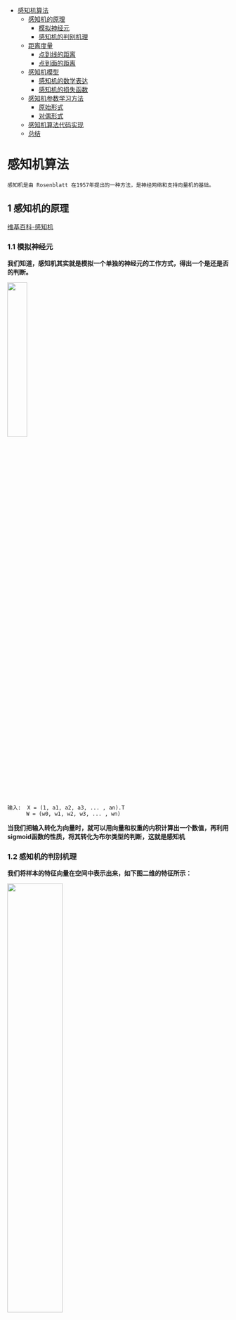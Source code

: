   * [感知机算法](https://github.com/sfonly/Machine_Learning/tree/master/Theory/Perceptron#感知机算法)
    * [感知机的原理](https://github.com/sfonly/Machine_Learning/tree/master/Theory/Perceptron#1感知机的原理)
      * [模拟神经元](https://github.com/sfonly/Machine_Learning/tree/master/Theory/Perceptron#11模拟神经元)
      * [感知机的判别机理](https://github.com/sfonly/Machine_Learning/tree/master/Theory/Perceptron#12感知机的判别机理)
    * [距离度量](https://github.com/sfonly/Machine_Learning/tree/master/Theory/Perceptron#2距离度量)
      * [点到线的距离](https://github.com/sfonly/Machine_Learning/tree/master/Theory/Perceptron#21点到线的距离)
      * [点到面的距离](https://github.com/sfonly/Machine_Learning/tree/master/Theory/Perceptron#22点到面的距离)
    * [感知机模型](https://github.com/sfonly/Machine_Learning/tree/master/Theory/Perceptron#3感知机模型)
      * [感知机的数学表达](https://github.com/sfonly/Machine_Learning/tree/master/Theory/Perceptron#31感知机的数学表达)
      * [感知机的损失函数](https://github.com/sfonly/Machine_Learning/tree/master/Theory/Perceptron#32感知机的损失函数)
    * [感知机参数学习方法](https://github.com/sfonly/Machine_Learning/tree/master/Theory/Perceptron#4感知机参数学习方法)
      * [原始形式](https://github.com/sfonly/Machine_Learning/tree/master/Theory/Perceptron#41原始形式)
      * [对偶形式](https://github.com/sfonly/Machine_Learning/tree/master/Theory/Perceptron#42对偶形式)
    * [感知机算法代码实现](https://github.com/sfonly/Machine_Learning/tree/master/Theory/Perceptron#5感知机算法代码实现)
    * [总结](https://github.com/sfonly/Machine_Learning/tree/master/Theory/Perceptron#6总结)

    
# 感知机算法       
    感知机是由 Rosenblatt 在1957年提出的一种方法，是神经网络和支持向量机的基础。

## 1 感知机的原理

[维基百科-感知机](https://zh.wikipedia.org/zh-hans/感知器)  

### 1.1 模拟神经元

  **我们知道，感知机其实就是模拟一个单独的神经元的工作方式，得出一个是还是否的判断。**
  
  <img src="https://github.com/sfonly/Machine_Learning/blob/master/img_folder/Theory/Perceptron/感知机模型.png" width = 30% height = 30% />
  
    输入:  X = (1, a1, a2, a3, ... , an).T 
          W = (w0, w1, w2, w3, ... , wn)
          
  **当我们把输入转化为向量时，就可以用向量和权重的内积计算出一个数值，再利用sigmoid函数的性质，将其转化为布尔类型的判断，这就是感知机**

### 1.2 感知机的判别机理

  **我们将样本的特征向量在空间中表示出来，如下图二维的特征所示：**
  
<img src="https://github.com/sfonly/Machine_Learning/blob/master/img_folder/Theory/Perceptron/点线面.png" width = 50% height = 50% />

  **在上图的问题中，感知机就是那一条线，我们要找的就说能够将问题分开的这这条‘线’**

    感知机是一种线性模型，一般用于二分类，其输入是实例的特征向量，输出的是事例的类别label，分别是 +1 和 -1，属于判别模型的一种。  
    通常而言，我们认为可以通过一条线将二维空间中的点（数据）分为两边，即两个类别
    如果上升到三维、甚至更高维的空间中，能够将其分开的面，即为 “超平面”
    注意：如果是非线性可分的模型，则可能没有超平面！

## 2 距离度量
  
  **那么，如何寻找这个超平面呢？**  
  **大师们的想法是：**  
  
    在空间中，分别计算+1和-1的点到超平面的距离。  
    被这个超平面正确分类的点的距离记为0  
    然后，将所有被这个超平面错分的点的距离相加，记为这个超平面的误差  
    如果，所有的点都被正确分类，那么这个误差就应该为0
    如果，有没有被正确分类的点，那么就让这个误差尽量的小
    
  **这样，就把一个人类理想的模式识别的问题，转化为了几何数学的问题。**   
  **从一个人类直觉的模型，转化为了数学公式，多么天才的想法！**  
  
### 2.1 点到线的距离

公式中的直线方程为 Ax+By+C=0，P点的坐标为(x0,y0)

<img src="https://github.com/sfonly/Machine_Learning/blob/master/img_folder/Theory/Perceptron/点到直线距离公式.png" width = 20% height = 20% />
    
### 2.2 点到面的距离
假设超平面是 h=w⋅x+b，其中 w=(w0,w1,...wm), x=(x0,x1,...xm)，样本点 x′ 到超平面的距离如下：

<img src="https://github.com/sfonly/Machine_Learning/blob/master/img_folder/Theory/Perceptron/点到平面.png" width = 20% height = 20% />

## 3 感知机模型
### 3.1 感知机的数学表达

<img src="https://github.com/sfonly/Machine_Learning/blob/master/img_folder/Theory/Perceptron/点到超平面.png" width = 40% height = 40% />

<img src="https://github.com/sfonly/Machine_Learning/blob/master/img_folder/Theory/Perceptron/感知机定义公式.png" width = 30% height = 30% />

### 3.2感知机的损失函数

在感知机中，我们定义：  
    
    1. 对于任意一个样本点（xi,yi）,我们可以通过其距离公式计算器误差
    2. 如果 w*xi+b>0, 则记 yi = +1
    3. 如果 w*xi+b<0, 则记 yi = -1
    4. 所以，我们只需要保证 yi*(w*xi+b)>0 ,则是样本被正确分类
    5. 而被错误分类的情况是： yi*(w*xi+b)<0

**因此，在感知机中，我们可以定义损失函数为：** 

<img src="https://github.com/sfonly/Machine_Learning/blob/master/img_folder/Theory/Perceptron/损失函数.png" width = 30% height = 30% />


## 4 感知机参数学习方法
  感知机学习的过程，既是参数 W 和 b 优化的过程，通过将损失函数极小化，得到最优的参数，从而的出感知机的参数模型。

**目标函数如下：** 

<img src="https://github.com/sfonly/Machine_Learning/blob/master/img_folder/Theory/Perceptron/损失函数.png" width = 30% height = 30% />

    在实际应用中，一般不会采用批量梯度下降算法，因为批量梯度下降算法需要每次带入所有的样本
    而在感知机中，被正确分类的样本不会对参数有影响，只有错分样本才能参与模型优化
    因此，我们通常会采用随机梯度下降，每次随机选择一个样本点进行参数优化，这样可以极大的提升算法运行效率

### 4.1 原始形式
**伪代码如下:**

```python
input:  TrainingData: {(x0,y0),(x1,y1), ...,(xn,yn)} # xi为特征向量， y= +1 or -1
        learning_step:  0<lr<1  # 学习速率
        max_iter:  n # 最大迭代次数
output：w,b
        f(x)=sign(wx+b)
class Train:
  1. 赋初始值 w0, b0
  2. 选择迭代的样本点 (xi, yi)
  3. if yi*(w*xi+b)<0:
       更新 w, b:
          w = w + lr*yi*xi
          b = b + lr*yi
  4. 如果，已经达到最大迭代次数，或者样本中点都被分对，则停止
     否则，回到 2 继续循环
```

### 4.2 对偶形式

原始-对偶问题，是基于凸优化的思想，最小二乘、线性规划等都是凸优化问题  
[维基百科-凸优化](https://zh.wikipedia.org/wiki/凸優化)

    关于对偶，可以简单理解为，将原始问题在某个可行域上，转化为一个等价的对偶问题，从而更加方便的得出答案

**根据 w 和 b 的梯度更新公式有：**

<img src="https://latex.codecogs.com/gif.latex?w&space;=&space;w&space;&plus;&space;\eta&space;y_{i}&space;x_{i}" title="w = w + \eta y_{i} x_{i}" />  

<img src="https://latex.codecogs.com/gif.latex?b&space;=&space;b&space;&plus;&space;\eta&space;y_{i}" title="b = b + \eta y_{i}" />

**在 n 次迭代后，被错分的点(xi, yi)属于M数据集，那么 w 和 b 的梯度下降公式应该为：**

<img src="https://latex.codecogs.com/gif.latex?w&space;=&space;w&space;&plus;&space;\sum_{{x_{i}}&space;\in&space;M}&space;{}&space;\eta&space;{x_{i}}&space;{y_{i}}" title="w = w + \sum_{{x_{i}} \in M} {} \eta {x_{i}} {y_{i}}" />

<img src="https://latex.codecogs.com/gif.latex?b&space;=&space;b&space;&plus;&space;\sum_{{x_{i}}&space;\in&space;M}&space;{}&space;\eta&space;{y_{i}}" title="b = b + \sum_{{x_{i}} \in M} {} \eta {y_{i}}" />

**如果初始设置的 w 和 b 为 0，总的迭代次数是 n 次，那么，我们可以将 w 和 b 的梯度下降公式进行如下变换，整理成其对偶形式：**

<img src="https://latex.codecogs.com/gif.latex?w&space;=&space;w&space;&plus;&space;\sum_{{x_{i}}&space;\in&space;M}&space;{}&space;\eta&space;y_{i}&space;x_{i}&space;=&space;\sum_{i=1}^{n}&space;[(n_{i}\eta&space;)y_{i}&space;x_{i}]" title="w = w + \sum_{{x_{i}} \in M} {} \eta y_{i} x_{i} = \sum_{i=1}^{n} [(n_{i}\eta )y_{i} x_{i}]" />

<img src="https://latex.codecogs.com/gif.latex?b&space;=&space;b&space;&plus;&space;\sum_{{x_{i}}&space;\in&space;M}&space;{}&space;\eta&space;y_{i}&space;=&space;\sum_{i=1}^{n}&space;[(n_{i}\eta&space;)y_{i}]" title="b = b + \sum_{{x_{i}} \in M} {} \eta y_{i} = \sum_{i=1}^{n} [(n_{i}\eta )y_{i}]" />

**我们注意到： ni 实际上是参数当前修改的迭代次数，那么我们令：**

<img src="https://latex.codecogs.com/gif.latex?\alpha&space;=&space;n_{i}&space;y_{i}" title="\alpha = n_{i} y_{i}" />

**那么，就可以将梯度下降公式转化为：**

<img src="https://latex.codecogs.com/gif.latex?w&space;=&space;\sum_{i=1}^{n}&space;[(n_{i}\eta&space;)y_{i}&space;x_{i}]&space;=&space;\sum_{i=1}^{n}&space;\alpha_{i}&space;y_{i}&space;x_{i}" title="w = \sum_{i=1}^{n} [(n_{i}\eta )y_{i} x_{i}] = \sum_{i=1}^{n} \alpha_{i} y_{i} x_{i}" />

<img src="https://latex.codecogs.com/gif.latex?b&space;=&space;\sum_{i=1}^{n}&space;(n_{i}\eta&space;)y_{i}&space;=&space;\sum_{i=1}^{n}&space;\alpha_{i}&space;y_{i}" title="b = \sum_{i=1}^{n} (n_{i}\eta )y_{i} = \sum_{i=1}^{n} \alpha_{i} y_{i}" />

**这样，我们就得出了感知机的对偶算法**

**感知机对偶算法的伪代码如下：**

```python
input:  TrainingData: {(x0,y0),(x1,y1), ...,(xn,yn)} # xi为特征向量， y= +1 or -1
        learning_step:  0<lr<1  # 学习速率
        max_iter:  n # 最大迭代次数
output：α,b
        w= sum(αj*yj*xj)*x ; b = sum(αj*y) ;
        f(x) = sign(w*x + b) = sign(sum(αj*yj*xj)*x + b)
        # 其中α=(α1,α2,...,αn)T
class Train:
  1. 赋初始值 α0, b0
  2. 选择迭代的样本点 (xi, yi)
  3. if yi*(sum(αj*yj*xj)*xi + b)<0:
       更新 α, b:
          αi = αi + lr
          b = b + lr*yi
       # 注意j是更新迭代的次数，i是指样本中第i个点
  4. 如果，已经达到最大迭代次数，或者样本中点都被分对，则停止
     否则，回到 2 继续循环
```

## 5 感知机算法代码实现

[感知机算法python实现](https://github.com/sfonly/Machine_Learning/tree/master/Algorithm/Perceptron)

## 6 总结


















